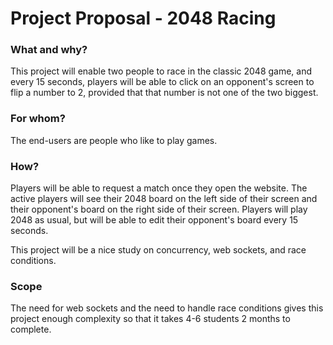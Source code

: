# Project Proposal - 2048 Racing

### What and why?

This project will enable two people to race in the classic 2048 game, and every 15 seconds, players will be able to click on an opponent's screen to flip a number to 2, provided that that number is not one of the two biggest.

### For whom?

The end-users are people who like to play games.

### How?

Players will be able to request a match once they open the website. The active players will see their 2048 board on the left side of their screen and their opponent's board on the right side of their screen. Players will play 2048 as usual, but will be able to edit their opponent's board every 15 seconds. 

This project will be a nice study on concurrency, web sockets, and race conditions.


### Scope

The need for web sockets and the need to handle race conditions gives this project enough complexity so that it takes 4-6 students 2 months to complete.
